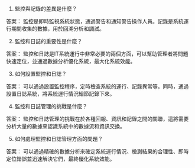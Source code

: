 1. 監控與記錄的差異是什麼？

答案： 監控是即時監視系統狀態，通過警告和通知警告操作人員。記錄是系統運行期間收集的數據，用於回溯分析和調試。

2. 監控和日誌的重要性是什麼？

答案： 監控和日誌是IT系統運行中非常必要的兩個方面，可以幫助管理者將問題快速定位，並通過數據分析優化系統，最大化系統效能。

3. 如何設置監控和日誌？

答案： 可以通過設置監控程序，定時檢查系統的運行、記錄異常等。同時，通過設置日誌系統，將系統運行情況細節記錄下來。

4. 監控和日誌管理的挑戰是什麼？

答案： 監控和日誌管理的挑戰在於各種回報、資訊和記錄之間的關聯，這將需要分析大量的數據來認識系統中的數據流和資訊交換。

5. 如何處理監控和日誌管理方面的問題？

答案： 可以通過精確的數據分析來確定系統運行情況、檢測結果的合理性、即時定位錯誤並迅速解決它們，最終優化系統效能。